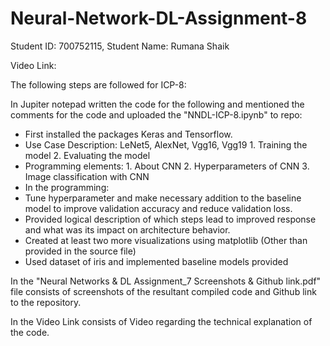 # Neural-Network-DL-Assignment-8
Student ID: 700752115, Student Name: Rumana Shaik

Video Link: 

The following steps are followed for ICP-8:

In Jupiter notepad written the code for the following and mentioned the comments for the code and uploaded the "NNDL-ICP-8.ipynb" to repo:

 - First installed the packages Keras and Tensorflow.
 - Use Case Description: LeNet5, AlexNet, Vgg16, Vgg19 1. Training the model 2. Evaluating the model 
 - Programming elements: 1. About CNN 2. Hyperparameters of CNN 3. Image classification with CNN
 - In the programming:
 - Tune hyperparameter and make necessary addition to the baseline model to improve validation accuracy and reduce validation loss.  
 - Provided logical description of which steps lead to improved response and what was its impact on architecture behavior.
 - Created at least two more visualizations using matplotlib (Other than provided in the source file) 
 - Used dataset of iris and implemented baseline models provided

In the "Neural Networks & DL Assignment_7 Screenshots & Github link.pdf" file consists of screenshots of the resultant compiled code and Github link to the repository.

In the Video Link consists of Video regarding the technical explanation of the code.
